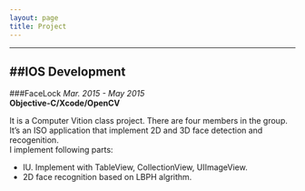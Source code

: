 ```yaml
---
layout: page
title: Project
---
```


***
##IOS Development
---

###FaceLock
_Mar. 2015 - May 2015_<br>
__Objective-C/Xcode/OpenCV__

It is a Computer Vition class project. There are four members in the group.<br>
It’s an ISO application that implement 2D and 3D face detection and recogenition. <br>
I implement following parts:

- IU. Implement with TableView, CollectionView, UIImageView.
- 2D face recognition based on LBPH algrithm.
